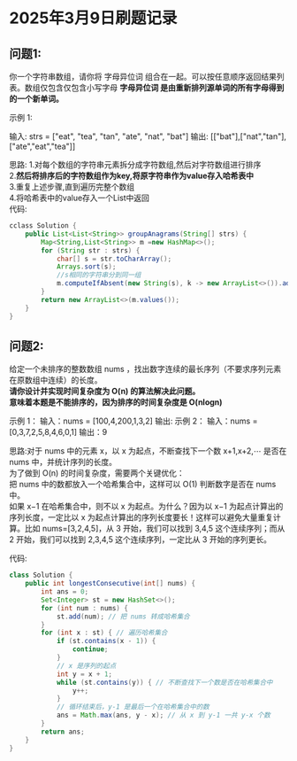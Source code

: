 # 2025年3月9日刷题记录
## 问题1:
你一个字符串数组，请你将 字母异位词 组合在一起。可以按任意顺序返回结果列表。数组仅包含仅包含小写字母
**字母异位词 是由重新排列源单词的所有字母得到的一个新单词。**

示例 1:

输入: strs = ["eat", "tea", "tan", "ate", "nat", "bat"]
输出: [["bat"],["nat","tan"],["ate","eat","tea"]]

思路:
1.对每个数组的字符串元素拆分成字符数组,然后对字符数组进行排序  
2.**然后将排序后的字符数组作为key,将原字符串作为value存入哈希表中**    
3.重复上述步骤,直到遍历完整个数组  
4.将哈希表中的value存入一个List中返回  
代码:
```java
cclass Solution {
    public List<List<String>> groupAnagrams(String[] strs) {
        Map<String,List<String>> m =new HashMap<>();
        for (String str : strs) {
            char[] s = str.toCharArray();
            Arrays.sort(s);
            //s相同的字符串分到同一组
            m.computeIfAbsent(new String(s), k -> new ArrayList<>()).add(str);
        }
        return new ArrayList<>(m.values());
    }
}
```

## 问题2:
给定一个未排序的整数数组 nums ，找出数字连续的最长序列（不要求序列元素在原数组中连续）的长度。  
**请你设计并实现时间复杂度为 O(n) 的算法解决此问题。**  
**意味着本题是不能排序的，因为排序的时间复杂度是 O(nlogn)**  

示例 1：
输入：nums = [100,4,200,1,3,2]
输出:
示例 2：
输入：nums = [0,3,7,2,5,8,4,6,0,1]
输出：9

思路:对于 nums 中的元素 x，以 x 为起点，不断查找下一个数 x+1,x+2,⋯ 是否在 nums 中，并统计序列的长度。  
为了做到 O(n) 的时间复杂度，需要两个关键优化：  
把 nums 中的数都放入一个哈希集合中，这样可以 O(1) 判断数字是否在 nums 中。  
如果 x−1 在哈希集合中，则不以 x 为起点。为什么？因为以 x−1 为起点计算出的序列长度，一定比以 x 为起点计算出的序列长度要长！这样可以避免大量重复计算。比如 nums=[3,2,4,5]，从 3   开始，我们可以找到 3,4,5 这个连续序列；而从 2 开始，我们可以找到 2,3,4,5 这个连续序列，一定比从 3 开始的序列更长。

代码:
```java
class Solution {
    public int longestConsecutive(int[] nums) {
        int ans = 0;
        Set<Integer> st = new HashSet<>();
        for (int num : nums) {
            st.add(num); // 把 nums 转成哈希集合
        }
        for (int x : st) { // 遍历哈希集合
            if (st.contains(x - 1)) {
                continue;
            }
            // x 是序列的起点
            int y = x + 1;
            while (st.contains(y)) { // 不断查找下一个数是否在哈希集合中
                y++;
            }
            // 循环结束后，y-1 是最后一个在哈希集合中的数
            ans = Math.max(ans, y - x); // 从 x 到 y-1 一共 y-x 个数
        }
        return ans;
    }
}
```